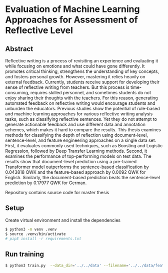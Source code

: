 # Evaluation of Machine Learning Approaches for Assessment of Reflective Level
## Abstract
Reflective writing is a process of revisiting an experience and evaluating it while focusing on emotions and what could have gone differently. It promotes critical thinking, strengthens the understanding of key concepts, and fosters personal growth. However, mastering it relies heavily on external feedback. Currently, students receive support for developing their sense of reflective writing from teachers. But this process is time-consuming, requires skilled personnel, and sometimes students do not enjoy sharing their thoughts with the teachers. 
For this reason, generating automated feedback on reflective writing would encourage students and unburden the educators. Previous studies show the potential of rule-based and machine learning approaches for various reflective writing analysis tasks, such as classifying reflective sentences. Yet they do not attempt to generate actionable feedback and use different data and annotation schemes, which makes it hard to compare the results. This thesis examines methods for classifying the depth of reflection using document-level, sentence-level, and feature engineering approaches on a single data set.
First, it evaluates commonly used techniques, such as Boosting and Logistic Regression, followed by Deep Transfer Learning methods. Second, it examines the performance of top-performing models on test data. The results show that document-level prediction using a pre-trained Transformer model outperforms the sentence-based classification by 0.043818 QWK and the feature-based approach by 0.0092 QWK for English. Similarly, the document-based prediction beats the sentence-level prediction by 0.17977 QWK for German. 

Repository contains source code for master thesis 

## Setup
Create virtual environment and install the dependencies
```bash
$ python3 -m venv .venv
$ source .venv/bin/activate
# pip3 install -r requirements.txt
```
## Run training 
```bash
$ python3 train.py  --data_dir='../../data' --filename='../../data/feature_embeddings.tsv' --batch_size 64 --learning_rate 0.767842 -t_0 50 t_mult 2 --epochs 500
```